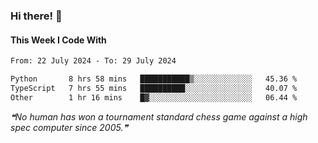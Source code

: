 ### Hi there! 👋

#### This Week I Code With
<!--START_SECTION:waka-->

```txt
From: 22 July 2024 - To: 29 July 2024

Python       8 hrs 58 mins   ███████████▒░░░░░░░░░░░░░   45.36 %
TypeScript   7 hrs 55 mins   ██████████░░░░░░░░░░░░░░░   40.07 %
Other        1 hr 16 mins    █▓░░░░░░░░░░░░░░░░░░░░░░░   06.44 %
```

<!--END_SECTION:waka-->

<!--STARTS_HERE_QUOTE_README-->
<i>❝No human has won a tournament standard chess game against a high spec computer since 2005.❞</i>
<!--ENDS_HERE_QUOTE_README-->
